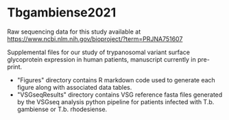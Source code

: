 # Tbgambiense2021
Raw sequencing data for this study available at https://www.ncbi.nlm.nih.gov/bioproject/?term=PRJNA751607

Supplemental files for our study of trypanosomal variant surface glycoprotein expression in human patients, manuscript currently in pre-print.
* "Figures" directory contains R markdown code used to generate each figure along with associated data tables.
* "VSGseqResults" directory contains VSG reference fasta files generated by the VSGseq analysis python pipeline for patients infected with T.b. gambiense or T.b. rhodesiense.
